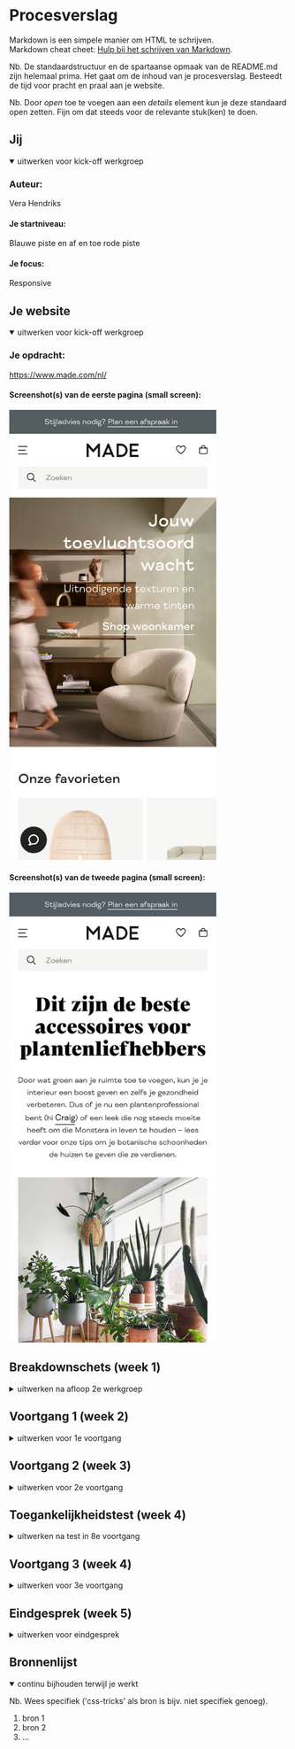 # Procesverslag
Markdown is een simpele manier om HTML te schrijven.  
Markdown cheat cheet: [Hulp bij het schrijven van Markdown](https://github.com/adam-p/markdown-here/wiki/Markdown-Cheatsheet).

Nb. De standaardstructuur en de spartaanse opmaak van de README.md zijn helemaal prima. Het gaat om de inhoud van je procesverslag. Besteedt de tijd voor pracht en praal aan je website.

Nb. Door *open* toe te voegen aan een *details* element kun je deze standaard open zetten. Fijn om dat steeds voor de relevante stuk(ken) te doen.





## Jij

<details open>
<summary>uitwerken voor kick-off werkgroep</summary>

### Auteur:
Vera Hendriks

#### Je startniveau:
Blauwe piste en af en toe rode piste

#### Je focus:
Responsive
 
</details>





## Je website

<details open>
<summary>uitwerken voor kick-off werkgroep</summary>

### Je opdracht:
https://www.made.com/nl/

#### Screenshot(s) van de eerste pagina (small screen): 
<img src="images/readme/made-website-page-1.png" width="375px" alt="MADE website homepagina">

#### Screenshot(s) van de tweede pagina (small screen):
<img src="images/readme/made-website-page-2.png" width="375px" alt="MADE website detailpagina">
 
</details>





## Breakdownschets (week 1)

<details>
<summary>uitwerken na afloop 2e werkgroep</summary>

### de hele pagina: 
De gehele pagina zag er op het moment dat ik de breakdownnschets aan het maken was anders uit.
<img src="images/readme/homepage.png" alt="breakdown van de hele pagina">

### dynamisch deel (bijv menu): 
<img src="images/readme/menu.png" alt="breakdown van een dynamisch deel">

### wellicht nog een dynamisch deel (bijv filter): 

</details>





## Voortgang 1 (week 2)

<details>
<summary>uitwerken voor 1e voortgang</summary>

### Stand van zaken
Ik was op dit moment nog helemaal niet ver met mijn code, dus vandaar de keuze dat ik niet heb deelgenomen aan het voortgangsgesprek. Tijdens het voortgangsgesprek ben ik verder gegaan met het schrijven van mijn code. Volgende week ga ik zeker wel deelnemen aan het gesprek en hoop ik een stuk verder te zijn dan deze week.


### Agenda voor meeting
Hier moesten we een agenda samenstellen met het groepje voor het voortgangsgesprek. Helaas hebben we dat niet gedaan, doordat we allemaal niet ver waren met onze code. Dit is de reden dat ik dit deel voor deze keer leeglaat, volgende week gaan we wel een agenda samenstellen.


### Verslag van meeting
De uitkomsten van het voortgangsgesprek heb ik niet vast kunnen leggen, omdat ik niet heb deelgenomen aan het voortgangsgesprek.

</details>





## Voortgang 2 (week 3)

<details>
<summary>uitwerken voor 2e voortgang</summary>

### Stand van zaken
Dinsdag 21 september:
Het begin vond ik erg lastig en ik wist niet echt waar ik moest beginnen. Eenmaal begonnen ging dit een stuk beter en werk ik de homepagina per deel uit om zo niet de weg kwijt te raken. Wel loop ik vast op een paar dingen, dit zijn dingen zoals: Hoe plaats ik het logo in het midden? Er zit nu een witte lijn rechts als ik naar links beweeg, hoe haal ik deze weg? Hoe plaats ik verschillende soorten teksten over de afbeelding en hoe hou ik de afbeelding dan ook een link? Hoe krijg ik de prijzen onder de afbeeldingen van de producten allemaal op dezelfde plaats? Ik hoop deze vragen beantwoord te krijgen in het voortgangsgesprek, door de docent, de student-assistenten of door te zoeken op google. 

Woensdag 22 september:
Ik typ nog even een stukje tekst wat nu de stand van zaken is. In het vorige stukje tekst liep ik vast met dat ik een witte lijn aan de rechterkant van de pagina had als ik naar links bewoog, dit is nu opgelost. Verder liep ik vast met hoe ik verschillende soorten teksten over de afbeelding kon plaatsen en hoe hou ik de afbeelding dan ook nog een link, dit heb ik gevraagd in de werkgroep vandaag en ben ik aardig goed mee op weg.

De andere twee vragen heb ik nog niet opgelost, dit waren de vragen hoe ik het logo in het midden moet plaatsen en hoe ik de prijzen onder de afbeeldingen van de producten allemaal op dezelfde plaats krijg. De student-assistent zei dat ik dit waarschijnlijk kan uitvinden als ik terugkijk naar een van de opdrachten die we hebben gehad, dit is de opdracht over grid en media queries. Bij deze werkgroep ben ik ook helaas niet geweest, dus dit is de reden dat ik deze opdracht niet heb gemaakt. Vandaar dat ik hier beneden in de agenda dit ook nog zou willen bespreken in het voortgangsgesprek. 

Verder heb ik nog als tips van de student-assistent gekregen dat ik beter kan beginnen met het ordenen van mijn HTML door alle HTML-elementen voor de content al te plaatsen, geen classes te gebruiken en mijn CSS ordenen door blokjes boven de sections te plaatsen. Plus dus nog terugkijken naar de opdracht over grid en media queries en deze nog te gaan maken.

<img src="images/readme/tekst-over-afbeelding.jpg" width="375px" alt="tekst over afbeelding">
<img src="images/readme/tekst-over-afbeelding-code.jpg" width="450px" alt="html en css tekst over afbeelding">


### Agenda voor meeting

Vera

Ik wil graag bespreken: 
Hoe je iets responsive maakt (bijvoorbeeld een afbeelding) en meer uitleg over de grid en media queries.


Sidney

Ik wil graag bespreken: 
Meer uitleg over een sideways hamburger menu en JavaScript transitions van de homepage.


Martha

Ik wil graag bespreken: 
Hoe je iets responsive maakt, een hamburger menu maakt en tekst op afbeeldingen plaatst.



### Verslag van meeting

- Mijn code ziet er tot nu toe prima uit. 
- Ik kan nu het best beginnen met het ordenen van mijn HTML en CSS.
- Verder nog terugkijken naar de opdracht over grid en media queries.

</details>





## Toegankelijkheidstest (week 4)

<details>
<summary>uitwerken na test in 8e voortgang</summary>

### Bevindingen
Lijst met je bevindingen die in de test naar voren kwamen:

#### Screen reader
De screen reader leest het redelijk goed voor alleen kan ik bij sommige afbeeldingen nog een alt toevoegen, zodat het duidelijk is wat is er te zien is op de afbeelding.

<img src="images/readme/code-css-alt.jpg" width="800px" alt="code css alt">
<img src="images/readme/code-css-alt-homepagina.jpg" width="800px" alt="code css alt homepagina">


#### Brillen 
Met de brillen merkte ik dat het fijner is om meer contrast te hebben en grotere tekst. Er is al genoeg contrast op mijn website maar op sommige tekst kan wel iets groter.


#### Elektrische stimulator
Met de elektrische stimulator merkte ik dat het fijn is dat de knoppen/linkjes wat groter zijn dan alleen het formaat van de knoppen/linkjes. Dit doe ik al bij de linkjes die ook afbeeldingen zijn maar zou ik nog beter kunnen doen bij de knoppen en het logo.


#### Muis en toetsenbord
Tijdens de test met muis en toetsenbord heb ik een paar dingen gevonden. Op dit moment heb ik het menu nog niet, in het menu wordt de focus state onzichtbaar en daar zou ik op kunnen letten. Op dit moment heb ik nog geen hover states maar hij weet wel wanneer ik op iets kan klikken. Ik kan ook nog letten op de active state voor mensen die een trage computer hebben, zodat ze weten dat de website aan het laden is.

</details>





## Voortgang 3 (week 4)

<details>
<summary>uitwerken voor 3e voortgang</summary>

### Stand van zaken
Op dit moment ben ik bezig met het afmaken van mijn eerste pagina (homepagina) en deze responsive te maken. Ik heb moeite met het menu in de header en footer, ik weet niet in hoeverre deze responsive moeten zijn. Op de echte website zijn de menu's erg groot en ik weet niet wat ik hiervan moet meenemen. Voor de rest moet ik gewoon mijn eerste pagina (home) afmaken en beginnen met mijn tweede pagina.

### Agenda voor meeting

Vera

Ik wil graag bespreken: 
Ik vraag me af in hoeverre het responsive moet zijn (over het menu).


Sidney

Ik wil graag bespreken: 
Ik heb op moment geen vragen.


Martha

Ik wil graag bespreken: 
Hoe je iets responsive maakt. 


### Verslag van meeting

- Ik weet nu aan de hand van de uitleg hoe ik het menu van de header en footer moet uitwerken (zie hier beneden resultaat).
- Ook weet ik nu beter hoe ik mijn homepagina (afbeeldingen met stukjes tekst) responsive maak.

<img src="images/readme/menu-responsive-1.jpg" width="600px" alt="menu responsive 1">
<img src="images/readme/menu-responsive-2.jpg" width="200px" alt="menu responsive 2">

</details>





## Eindgesprek (week 5)

<details>
<summary>uitwerken voor eindgesprek</summary>

### Stand van zaken
hier dit ging goed & dit was lastig (neem ook screenshots op van delen van je website en code)

### Screenshot(s)

hier screenshot(s) van je eindresultaat

</details>





## Bronnenlijst

<details open>
<summary>continu bijhouden terwijl je werkt</summary>

Nb. Wees specifiek ('css-tricks' als bron is bijv. niet specifiek genoeg).

1. bron 1
2. bron 2
3. ...

</details>